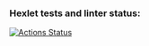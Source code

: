 ### Hexlet tests and linter status:
[![Actions Status](https://github.com/max-barbaris/frontend-project-12/actions/workflows/hexlet-check.yml/badge.svg)](https://github.com/max-barbaris/frontend-project-12/actions)